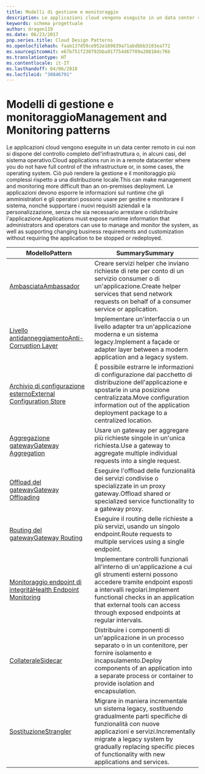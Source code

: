 ```yaml
---
title: Modelli di gestione e monitoraggio
description: Le applicazioni cloud vengono eseguite in un data center remoto in cui non si dispone del controllo completo dell'infrastruttura o, in alcuni casi, del sistema operativo. Ciò può rendere la gestione e il monitoraggio più complessi rispetto a una distribuzione locale. Le applicazioni devono esporre le informazioni sul runtime che gli amministratori e gli operatori possono usare per gestire e monitorare il sistema, nonché supportare i nuovi requisiti aziendali e la personalizzazione, senza che sia necessario arrestare o ridistribuire l'applicazione.
keywords: schema progettuale
author: dragon119
ms.date: 06/23/2017
pnp.series.title: Cloud Design Patterns
ms.openlocfilehash: faab137d59ce952e169839a71abdbbb3103ea772
ms.sourcegitcommit: e67b751f230792bba917754d67789a20810dc76b
ms.translationtype: HT
ms.contentlocale: it-IT
ms.lasthandoff: 04/06/2018
ms.locfileid: "30846791"
---
```

# <a name="management-and-monitoring-patterns"></a><span data-ttu-id="5e72a-106">Modelli di gestione e monitoraggio</span><span class="sxs-lookup"><span data-stu-id="5e72a-106">Management and Monitoring patterns</span></span>

<span data-ttu-id="5e72a-107">Le applicazioni cloud vengono eseguite in un data center remoto in cui non si dispone del controllo completo dell'infrastruttura o, in alcuni casi, del sistema operativo.</span><span class="sxs-lookup"><span data-stu-id="5e72a-107">Cloud applications run in in a remote datacenter where you do not have full control of the infrastructure or, in some cases, the operating system.</span></span> <span data-ttu-id="5e72a-108">Ciò può rendere la gestione e il monitoraggio più complessi rispetto a una distribuzione locale.</span><span class="sxs-lookup"><span data-stu-id="5e72a-108">This can make management and monitoring more difficult than an on-premises deployment.</span></span> <span data-ttu-id="5e72a-109">Le applicazioni devono esporre le informazioni sul runtime che gli amministratori e gli operatori possono usare per gestire e monitorare il sistema, nonché supportare i nuovi requisiti aziendali e la personalizzazione, senza che sia necessario arrestare o ridistribuire l'applicazione.</span><span class="sxs-lookup"><span data-stu-id="5e72a-109">Applications must expose runtime information that administrators and operators can use to manage and monitor the system, as well as supporting changing business requirements and customization without requiring the application to be stopped or redeployed.</span></span>


|                              <span data-ttu-id="5e72a-110">Modello</span><span class="sxs-lookup"><span data-stu-id="5e72a-110">Pattern</span></span>                               |                                                              <span data-ttu-id="5e72a-111">Summary</span><span class="sxs-lookup"><span data-stu-id="5e72a-111">Summary</span></span>                                                              |
|--------------------------------------------------------------------|-----------------------------------------------------------------------------------------------------------------------------------|
|                   [<span data-ttu-id="5e72a-112">Ambasciata</span><span class="sxs-lookup"><span data-stu-id="5e72a-112">Ambassador</span></span>](../ambassador.md)                   |                 <span data-ttu-id="5e72a-113">Creare servizi helper che inviano richieste di rete per conto di un servizio consumer o di un'applicazione.</span><span class="sxs-lookup"><span data-stu-id="5e72a-113">Create helper services that send network requests on behalf of a consumer service or application.</span></span>                 |
|        [<span data-ttu-id="5e72a-114">Livello antidanneggiamento</span><span class="sxs-lookup"><span data-stu-id="5e72a-114">Anti-Corruption Layer</span></span>](../anti-corruption-layer.md)        |                       <span data-ttu-id="5e72a-115">Implementare un'interfaccia o un livello adapter tra un'applicazione moderna e un sistema legacy.</span><span class="sxs-lookup"><span data-stu-id="5e72a-115">Implement a façade or adapter layer between a modern application and a legacy system.</span></span>                       |
| [<span data-ttu-id="5e72a-116">Archivio di configurazione esterno</span><span class="sxs-lookup"><span data-stu-id="5e72a-116">External Configuration Store</span></span>](../external-configuration-store.md) |                <span data-ttu-id="5e72a-117">È possibile estrarre le informazioni di configurazione dal pacchetto di distribuzione dell'applicazione e spostarle in una posizione centralizzata.</span><span class="sxs-lookup"><span data-stu-id="5e72a-117">Move configuration information out of the application deployment package to a centralized location.</span></span>                |
|          [<span data-ttu-id="5e72a-118">Aggregazione gateway</span><span class="sxs-lookup"><span data-stu-id="5e72a-118">Gateway Aggregation</span></span>](../gateway-aggregation.md)          |                          <span data-ttu-id="5e72a-119">Usare un gateway per aggregare più richieste singole in un'unica richiesta.</span><span class="sxs-lookup"><span data-stu-id="5e72a-119">Use a gateway to aggregate multiple individual requests into a single request.</span></span>                           |
|           [<span data-ttu-id="5e72a-120">Offload del gateway</span><span class="sxs-lookup"><span data-stu-id="5e72a-120">Gateway Offloading</span></span>](../gateway-offloading.md)           |                              <span data-ttu-id="5e72a-121">Eseguire l'offload delle funzionalità dei servizi condivise o specializzate in un proxy gateway.</span><span class="sxs-lookup"><span data-stu-id="5e72a-121">Offload shared or specialized service functionality to a gateway proxy.</span></span>                              |
|              [<span data-ttu-id="5e72a-122">Routing del gateway</span><span class="sxs-lookup"><span data-stu-id="5e72a-122">Gateway Routing</span></span>](../gateway-routing.md)              |                                   <span data-ttu-id="5e72a-123">Eseguire il routing delle richieste a più servizi, usando un singolo endpoint.</span><span class="sxs-lookup"><span data-stu-id="5e72a-123">Route requests to multiple services using a single endpoint.</span></span>                                    |
|   [<span data-ttu-id="5e72a-124">Monitoraggio endpoint di integrità</span><span class="sxs-lookup"><span data-stu-id="5e72a-124">Health Endpoint Monitoring</span></span>](../health-endpoint-monitoring.md)   |   <span data-ttu-id="5e72a-125">Implementare controlli funzionali all'interno di un'applicazione a cui gli strumenti esterni possono accedere tramite endpoint esposti a intervalli regolari.</span><span class="sxs-lookup"><span data-stu-id="5e72a-125">Implement functional checks in an application that external tools can access through exposed endpoints at regular intervals.</span></span>    |
|                      [<span data-ttu-id="5e72a-126">Collaterale</span><span class="sxs-lookup"><span data-stu-id="5e72a-126">Sidecar</span></span>](../sidecar.md)                      |         <span data-ttu-id="5e72a-127">Distribuire i componenti di un'applicazione in un processo separato o in un contenitore, per fornire isolamento e incapsulamento.</span><span class="sxs-lookup"><span data-stu-id="5e72a-127">Deploy components of an application into a separate process or container to provide isolation and encapsulation.</span></span>          |
|                    [<span data-ttu-id="5e72a-128">Sostituzione</span><span class="sxs-lookup"><span data-stu-id="5e72a-128">Strangler</span></span>](../strangler.md)                    | <span data-ttu-id="5e72a-129">Migrare in maniera incrementale un sistema legacy, sostituendo gradualmente parti specifiche di funzionalità con nuove applicazioni e servizi.</span><span class="sxs-lookup"><span data-stu-id="5e72a-129">Incrementally migrate a legacy system by gradually replacing specific pieces of functionality with new applications and services.</span></span> |

